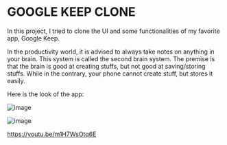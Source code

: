 # GOOGLE KEEP CLONE

In this project, I tried to clone the UI and some functionalities of my favorite app, Google Keep.

In the productivity world, it is advised to always take notes on anything in your brain. This system is called the second brain system. The premise is that the brain is good at creating stuffs, but not good at saving/storing stuffs. While in the contrary, your phone cannot create stuff, but stores it easily.

Here is the look of the app:

![image](https://user-images.githubusercontent.com/74503671/184295485-22ea0854-3553-4058-aa72-04eac470431b.png)

![image](https://user-images.githubusercontent.com/74503671/184295712-34ec2c4e-5f5b-4916-a601-772b4722c3a9.png)

https://youtu.be/m1H7WsOtq6E
